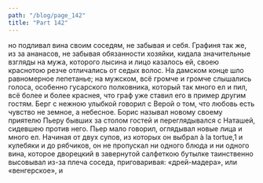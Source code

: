```yaml
---
path: "/blog/page_142"
title: "Part 142"
---
```


но подливал вина своим соседям, не забывая и себя. Графиня так же, из за ананасов, не забывая обязанности хозяйки, кидала значительные взгляды на мужа, которого лысина и лицо казалось ей, своею краснотою резче отличались от седых волос. На дамском конце шло равномерное лепетанье; на мужском, всё громче и громче слышались голоса, особенно гусарского полковника, который так много ел и пил, всё более и более краснея, что граф уже ставил его в пример другим гостям. Берг с нежною улыбкой говорил с Верой о том, что любовь есть чувство не земное, а небесное. Борис называл новому своему приятелю Пьеру бывших за столом гостей и переглядывался с Наташей, сидевшею против него. Пьер мало говорил, оглядывал новые лица и много ел. Начиная от двух супов, из которых он выбрал à la tortue,1 и кулебяки и до рябчиков, он не пропускал ни одного блюда и ни одного вина, которое дворецкий в завернутой салфеткою бутылке таинственно высовывал из-за плеча соседа, приговаривая: «дрей-мадера», или «венгерское», и

